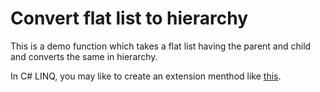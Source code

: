 # Convert flat list to hierarchy

This is a demo function which takes a flat list having the parent and child and converts the same in hierarchy.

In C# LINQ, you may like to create an extension menthod like [this](http://www.aspnetajaxtutorials.com/2015/03/how-to-convert-flat-list-to.html).
